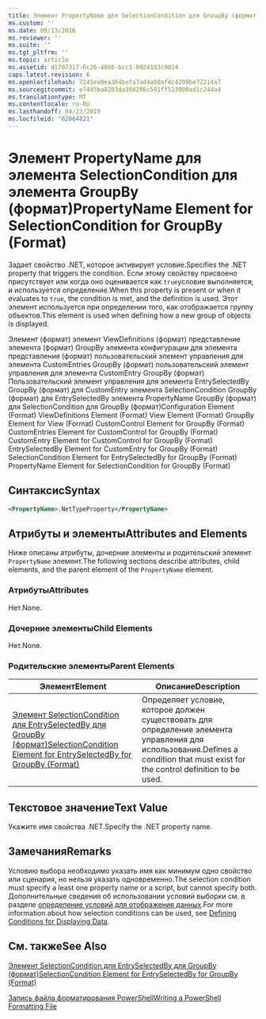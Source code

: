 ```yaml
---
title: Элемент PropertyName для SelectionCondition для GroupBy (формат) | Документация Майкрософт
ms.custom: ''
ms.date: 09/13/2016
ms.reviewer: ''
ms.suite: ''
ms.tgt_pltfrm: ''
ms.topic: article
ms.assetid: d1707317-6c26-4866-bcc1-8924103c9014
caps.latest.revision: 6
ms.openlocfilehash: 7241ea0ea364befa7ad4ab0af4c4209be72214a7
ms.sourcegitcommit: e7445ba8203da304286c591ff513900ad1c244a4
ms.translationtype: MT
ms.contentlocale: ru-RU
ms.lasthandoff: 04/23/2019
ms.locfileid: "62064821"
---
```

# <a name="propertyname-element-for-selectioncondition-for-groupby-format"></a><span data-ttu-id="09191-102">Элемент PropertyName для элемента SelectionCondition для элемента GroupBy (формат)</span><span class="sxs-lookup"><span data-stu-id="09191-102">PropertyName Element for SelectionCondition for GroupBy (Format)</span></span>

<span data-ttu-id="09191-103">Задает свойство .NET, которое активирует условие.</span><span class="sxs-lookup"><span data-stu-id="09191-103">Specifies the .NET property that triggers the condition.</span></span> <span data-ttu-id="09191-104">Если этому свойству присвоено присутствует или когда оно оценивается как `true`условие выполняется, и используется определение.</span><span class="sxs-lookup"><span data-stu-id="09191-104">When this property is present or when it evaluates to `true`, the condition is met, and the definition is used.</span></span> <span data-ttu-id="09191-105">Этот элемент используется при определении того, как отображается группу объектов.</span><span class="sxs-lookup"><span data-stu-id="09191-105">This element is used when defining how a new group of objects is displayed.</span></span>

<span data-ttu-id="09191-106">Элемент (формат) элемент ViewDefinitions (формат) представление элемента (формат) GroupBy элемента конфигурации для элемента представления (формат) пользовательский элемент управления для элемента CustomEntries GroupBy (формат) пользовательский элемент управления для элемента CustomEntry GroupBy (формат) Пользовательский элемент управления для элемента EntrySelectedBy GroupBy (формат) для CustomEntry элемента SelectionCondition GroupBy (формат) для EntrySelectedBy элемента PropertyName GroupBy (формат) для SelectionCondition для GroupBy (формат)</span><span class="sxs-lookup"><span data-stu-id="09191-106">Configuration Element (Format) ViewDefinitions Element (Format) View Element (Format) GroupBy Element for View (Format) CustomControl Element for GroupBy (Format) CustomEntries Element for CustomControl for GroupBy (Format) CustomEntry Element for CustomControl for GroupBy (Format) EntrySelectedBy Element for CustomEntry for GroupBy (Format) SelectionCondition Element for EntrySelectedBy for GroupBy (Format) PropertyName Element for SelectionCondition for GroupBy (Format)</span></span>

## <a name="syntax"></a><span data-ttu-id="09191-107">Синтаксис</span><span class="sxs-lookup"><span data-stu-id="09191-107">Syntax</span></span>

```xml
<PropertyName>.NetTypeProperty</PropertyName>
```

## <a name="attributes-and-elements"></a><span data-ttu-id="09191-108">Атрибуты и элементы</span><span class="sxs-lookup"><span data-stu-id="09191-108">Attributes and Elements</span></span>

<span data-ttu-id="09191-109">Ниже описаны атрибуты, дочерние элементы и родительский элемент `PropertyName` элемент.</span><span class="sxs-lookup"><span data-stu-id="09191-109">The following sections describe attributes, child elements, and the parent element of the `PropertyName` element.</span></span>

### <a name="attributes"></a><span data-ttu-id="09191-110">Атрибуты</span><span class="sxs-lookup"><span data-stu-id="09191-110">Attributes</span></span>

<span data-ttu-id="09191-111">Нет.</span><span class="sxs-lookup"><span data-stu-id="09191-111">None.</span></span>

### <a name="child-elements"></a><span data-ttu-id="09191-112">Дочерние элементы</span><span class="sxs-lookup"><span data-stu-id="09191-112">Child Elements</span></span>

<span data-ttu-id="09191-113">Нет.</span><span class="sxs-lookup"><span data-stu-id="09191-113">None.</span></span>

### <a name="parent-elements"></a><span data-ttu-id="09191-114">Родительские элементы</span><span class="sxs-lookup"><span data-stu-id="09191-114">Parent Elements</span></span>

|<span data-ttu-id="09191-115">Элемент</span><span class="sxs-lookup"><span data-stu-id="09191-115">Element</span></span>|<span data-ttu-id="09191-116">Описание</span><span class="sxs-lookup"><span data-stu-id="09191-116">Description</span></span>|
|-------------|-----------------|
|[<span data-ttu-id="09191-117">Элемент SelectionCondition для EntrySelectedBy для GroupBy (формат)</span><span class="sxs-lookup"><span data-stu-id="09191-117">SelectionCondition Element for EntrySelectedBy for GroupBy (Format)</span></span>](./selectioncondition-element-for-entryselectedby-for-groupby-format.md)|<span data-ttu-id="09191-118">Определяет условие, которое должен существовать для определение элемента управления для использования.</span><span class="sxs-lookup"><span data-stu-id="09191-118">Defines a condition that must exist for the control definition to be used.</span></span>|

## <a name="text-value"></a><span data-ttu-id="09191-119">Текстовое значение</span><span class="sxs-lookup"><span data-stu-id="09191-119">Text Value</span></span>

<span data-ttu-id="09191-120">Укажите имя свойства .NET.</span><span class="sxs-lookup"><span data-stu-id="09191-120">Specify the .NET property name.</span></span>

## <a name="remarks"></a><span data-ttu-id="09191-121">Замечания</span><span class="sxs-lookup"><span data-stu-id="09191-121">Remarks</span></span>

<span data-ttu-id="09191-122">Условию выбора необходимо указать имя как минимум одно свойство или сценария, но нельзя указать одновременно.</span><span class="sxs-lookup"><span data-stu-id="09191-122">The selection condition must specify a least one property name or a script, but cannot specify both.</span></span> <span data-ttu-id="09191-123">Дополнительные сведения об использовании условий выборки см. в разделе [определение условий для отображения данных](./defining-conditions-for-displaying-data.md).</span><span class="sxs-lookup"><span data-stu-id="09191-123">For more information about how selection conditions can be used, see [Defining Conditions for Displaying Data](./defining-conditions-for-displaying-data.md).</span></span>

## <a name="see-also"></a><span data-ttu-id="09191-124">См. также</span><span class="sxs-lookup"><span data-stu-id="09191-124">See Also</span></span>

[<span data-ttu-id="09191-125">Элемент SelectionCondition для EntrySelectedBy для GroupBy (формат)</span><span class="sxs-lookup"><span data-stu-id="09191-125">SelectionCondition Element for EntrySelectedBy for GroupBy (Format)</span></span>](./selectioncondition-element-for-entryselectedby-for-groupby-format.md)

[<span data-ttu-id="09191-126">Запись файла форматирования PowerShell</span><span class="sxs-lookup"><span data-stu-id="09191-126">Writing a PowerShell Formatting File</span></span>](./writing-a-powershell-formatting-file.md)
